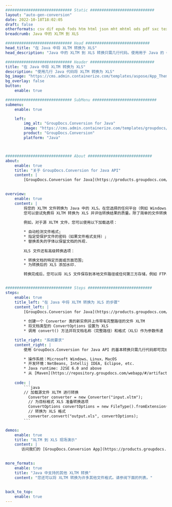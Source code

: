 ```yaml
---
############################# Static ############################
layout: "auto-gen-conversion"
date: 2022-10-18T18:02:05
draft: false
otherformats: csv dif epub fods htm html json mht mhtml ods pdf sxc tex tsv xlam xls xlsb xlsm xlsx xlt xltm xltx xml xps
breadcrumb: Java 中的 XLTM 到 XLS

############################# Head ############################
head_title: "在 Java 中将 XLTM 转换为 XLS"
head_description: "Java 中的 XLTM 到 XLS 转换只需几行代码。使用用于 Java 的 GroupDocs 文档转换 API 转换 160 多种文件格式"

############################# Header ############################
title: "在 Java 中将 XLTM 转换为 XLS"
description: "使用几行 Java 代码将 XLTM 转换为 XLS"
bg_image: "https://cms.admin.containerize.com/templates/aspose/App_Themes/V3/images/bg/header1.png"
bg_overlay: false
button:
    enable: true

############################# SubMenu ############################
submenu:
    enable: true

    left:
        img_alt: "GroupDocs.Conversion for Java"
        image: "https://cms.admin.containerize.com/templates/groupdocs/images/product-logos/90x90-noborder/groupdocs-conversion-java.png"
        product: "GroupDocs.Conversion"
        platform: "Java"



############################# About ############################
about:
    enable: true
    title: "关于 GroupDocs.Conversion for Java API"
    content: |
        [GroupDocs.Conversion for Java](https://products.groupdocs.com/conversion/java/) 是一种高级文件格式转换 API，用于在 Microsoft Office、OpenDocument、PDF、HTML、电子邮件、CAD 等流行图像和文档格式之间进行转换。只需几行代码即可完成更多工作。本机 API 会自动检测原始文档的格式，并提供许多选项来自定义转换后的文档。除了从文档中提取信息的功能外，它还默认支持将转换结果缓存到本地磁盘。但是，任何类型的缓存存储都可以通过实施适当的接口来支持 - Amazon S3、Dropbox、Google Drive、Windows Azure、Reddis 或任何其他接口。
    

overview:
    enable: true
    content: |
        将您的 XLTM 文件转换为 Java 中的 XLS。在您选择的任何平台（例如 Windows、Linux、macOS）上，只需几行 Java 代码。
        您可以尝试免费将 XLTM 转换为 XLS 并评估转换结果的质量。除了简单的文件转换脚本外，您还可以尝试更复杂的选项来加载 XLTM 源文件并存储 XLS 输出。 
        
        例如，对于源 XLTM 文件，您可以使用以下加载选项：

        * 自动检测文件格式;
        * 指定受保护文件的密码（如果文件格式支持）;
        * 替换丢失的字体以保留文档的外观.
        
        XLS 文件还有高级转换选项：

        * 转换文档的特定页面或页面范围;
        * 为转换后的 XLS 添加水印.

        转换完成后，您可以将 XLS 文件保存到本地文件路径或任何第三方存储，例如 FTP、Amazon S3、Google Drive、Dropbox 等。请注意 - 转换 XLTM到 XLS，您不需要安装任何额外的软件，例如 MS Office、Open Office、Adobe Acrobat Reader 等。


############################# Steps ############################
steps:
    enable: true
    title_left: "在 Java 中将 XLTM 转换为 XLS 的步骤"
    content_left: |
        [GroupDocs.Conversion for Java](https://products.groupdocs.com/conversion/java/) 允许开发人员使用几行代码轻松地将 XLTM 文件转换为 XLS。
        
        * 创建一个 Converter 类的新实例并上传带有完整路径的文件 XLTM
        * 将文档类型的 ConvertOptions 设置为 XLS
        * 调用 convert() 方法并将文档名称（完整路径）和格式（XLS）作为参数传递

    title_right: "系统要求"
    content_right: |
        使用 GroupDocs.Conversion for Java API 的基本转换只需几行代码即可完成。所有主要平台和操作系统都支持我们的 API。在执行以下代码之前，请确保您的系统上安装了以下先决条件。

        * 操作系统：Microsoft Windows、Linux、MacOS
        * 开发环境：NetBeans, Intellij IDEA, Eclipse, etc.
        * Java runtime: J2SE 6.0 and above
        * 从 [Maven](https://repository.groupdocs.com/webapp/#/artifacts/browse/tree/General/repo/com/groupdocs/groupdocs-conversion) 获取最新的 GroupDocs.Conversion for Java
         
    code: |
        ```java    
        // 加载源文件 XLTM 进行转换
          Converter converter = new Converter("input.xltm");
          // 为目标格式 XLS 准备转换选项
          ConvertOptions convertOptions = new FileType().fromExtension("xls").getConvertOptions();
          // 转换为 XLS 格式
          converter.convert("output.xls", convertOptions);
        ```

demos:
    enable: true
    title: "XLTM 到 XLS 现场演示"
    content: |
       访问我们的 [GroupDocs.Conversion App](https://products.groupdocs.app/conversion/family) 网站并立即尝试 XLTM 到 XLS 转换。免费演示具有以下好处
          

more_formats:
    enable: true
    title: "Java 中支持的其他 XLTM 转换"
    content: "您还可以将 XLTM 转换为许多其他文件格式。请参阅下面的列表。"
       
       
back_to_top:
    enable: true
---
```

